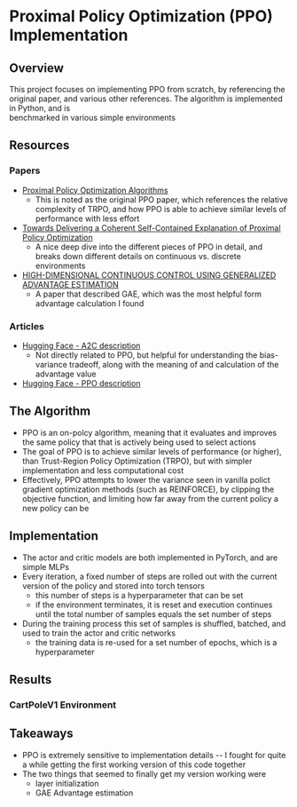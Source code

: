 # Proximal Policy Optimization (PPO) Implementation

## Overview
This project focuses on implementing PPO from scratch, by referencing the original paper, 
and various other references. The algorithm is implemented in Python, and is  
benchmarked in various simple environments

## Resources
### Papers
* [Proximal Policy Optimization Algorithms](https://arxiv.org/abs/1707.06347)
    * This is noted as the original PPO paper, which references the relative complexity of 
      TRPO, and how PPO is able to achieve similar levels of performance with less effort
* [Towards Delivering a Coherent Self-Contained Explanation of Proximal Policy Optimization](https://fse.studenttheses.ub.rug.nl/25709/1/mAI_2021_BickD.pdf)
    * A nice deep dive into the different pieces of PPO in detail, and breaks down different
      details on continuous vs. discrete environments
* [HIGH-DIMENSIONAL CONTINUOUS CONTROL USING GENERALIZED ADVANTAGE ESTIMATION](https://arxiv.org/pdf/1506.02438.pdf)
    * A paper that described GAE, which was the most helpful form advantage calculation I found

### Articles
* [Hugging Face - A2C description](https://huggingface.co/blog/deep-rl-a2c)
    * Not directly related to PPO, but helpful for understanding the bias-variance
    tradeoff, along with the meaning of and calculation of the advantage value
* [Hugging Face - PPO description](https://huggingface.co/blog/deep-rl-ppo)


## The Algorithm
* PPO is an on-polcy algorithm, meaning that it evaluates and improves the same policy that
  that is actively being used to select actions
* The goal of PPO is to achieve similar levels of performance (or higher), than Trust-Region
  Policy Optimization (TRPO), but with simpler implementation and less computational cost
* Effectively, PPO attempts to lower the variance seen in vanilla polict gradient 
  optimization methods (such as REINFORCE), by clipping the objective function, and limiting
  how far away from the current policy a new policy can be

## Implementation
* The actor and critic models are both implemented in PyTorch, and are simple MLPs
* Every iteration, a fixed number of steps are rolled out with the current version of the policy and stored into torch tensors
  * this number of steps is a hyperparameter that can be set
  * if the environment terminates, it is reset and execution continues until the total number of samples equals the set number of steps
* During the training process this set of samples is shuffled, batched, and used to train the actor and critic networks
  * the training data is re-used for a set number of epochs, which is a hyperparameter


## Results
### CartPoleV1 Environment


## Takeaways
* PPO is extremely sensitive to implementation details -- I fought for quite a while getting the first working version of this code together
* The two things that seemed to finally get my version working were
  * layer initialization
  * GAE Advantage estimation

